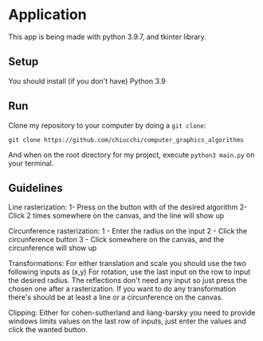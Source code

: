 # Application

This app is being made with python 3.9.7, and tkinter library.

## Setup

You should install (if you don't have) Python 3.9

## Run

Clone my repository to your computer by doing a `git clone`:

```shell
git clone https://github.com/chiucchi/computer_graphics_algorithms
```

And when on the root directory for my project, execute `python3 main.py` on your terminal.

## Guidelines

Line rasterization:
1- Press on the button with of the desired algorithm
2- Click 2 times somewhere on the canvas, and the line will show up

Circunference rasterization:
1 - Enter the radius on the input
2 - Click the circunference button
3 - Click somewhere on the canvas, and the circunference will show up

Transformations:
For either translation and scale you should use the two following inputs as (x,y)
For rotation, use the last input on the row to input the desired radius.
The reflections don't need any input so just press the chosen one after a rasterization.
If you want to do any transformation there's should be at least a line or a circunference on the canvas.

Clipping:
Either for cohen-sutherland and liang-barsky you need to provide windows limits values on the last row of inputs, just enter the values and click the wanted button.
